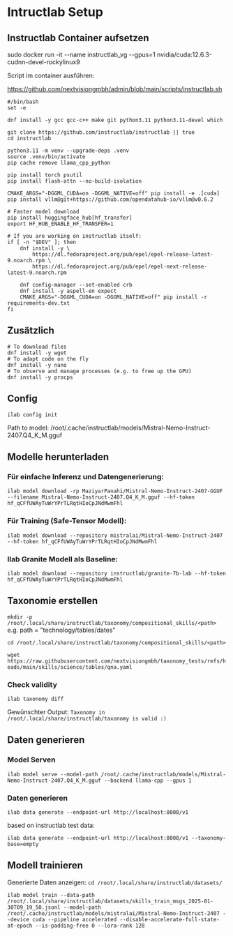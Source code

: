 # Intructlab Setup
## Instructlab Container aufsetzen

sudo docker run -it --name instructlab_vg --gpus=1 nvidia/cuda:12.6.3-cudnn-devel-rockylinux9

Script im container ausführen:

https://github.com/nextvisiongmbh/admin/blob/main/scripts/instructlab.sh

```
#/bin/bash
set -e

dnf install -y gcc gcc-c++ make git python3.11 python3.11-devel which

git clone https://github.com/instructlab/instructlab || true
cd instructlab

python3.11 -m venv --upgrade-deps .venv
source .venv/bin/activate
pip cache remove llama_cpp_python

pip install torch psutil
pip install flash-attn --no-build-isolation

CMAKE_ARGS="-DGGML_CUDA=on -DGGML_NATIVE=off" pip install -e .[cuda]
pip install vllm@git+https://github.com/opendatahub-io/vllm@v0.6.2

# Faster model download
pip install huggingface_hub[hf_transfer]
export HF_HUB_ENABLE_HF_TRANSFER=1

# If you are working on instructlab itself:
if [ -n "$DEV" ]; then
    dnf install -y \
        https://dl.fedoraproject.org/pub/epel/epel-release-latest-9.noarch.rpm \
        https://dl.fedoraproject.org/pub/epel/epel-next-release-latest-9.noarch.rpm

    dnf config-manager --set-enabled crb
    dnf install -y aspell-en expect
    CMAKE_ARGS="-DGGML_CUDA=on -DGGML_NATIVE=off" pip install -r requirements-dev.txt
fi
```

## Zusätzlich

```
# To download files
dnf install -y wget
# To adapt code on the fly
dnf install -y nano
# To observe and manage processes (e.g. to free up the GPU)
dnf install -y procps
```

## Config

``ilab config init``

Path to model: /root/.cache/instructlab/models/Mistral-Nemo-Instruct-2407.Q4_K_M.gguf



## Modelle herunterladen

### Für einfache Inferenz und Datengenerierung:
``ilab model download -rp MaziyarPanahi/Mistral-Nemo-Instruct-2407-GGUF --filename Mistral-Nemo-Instruct-2407.Q4_K_M.gguf --hf-token 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``
### Für Training (Safe-Tensor Modell):
``ilab model download --repository mistralai/Mistral-Nemo-Instruct-2407 --hf-token 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``
### Ilab Granite Modell als Baseline:
``ilab model download --repository instructlab/granite-7b-lab --hf-token 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``

## Taxonomie erstellen

``mkdir -p /root/.local/share/instructlab/taxonomy/compositional_skills/<path>`` 
e.g. path = "technology/tables/dates"

``cd /root/.local/share/instructlab/taxonomy/compositional_skills/<path>``

``wget https://raw.githubusercontent.com/nextvisiongmbh/taxonomy_tests/refs/heads/main/skills/science/tables/qna.yaml``

### Check validity
`ilab taxonomy diff`

Gewünschter Output: ``Taxonomy in /root/.local/share/instructlab/taxonomy is valid :)``

## Daten generieren

### Model Serven
``ilab model serve --model-path /root/.cache/instructlab/models/Mistral-Nemo-Instruct-2407.Q4_K_M.gguf --backend llama-cpp --gpus 1``
### Daten generieren
``ilab data generate --endpoint-url http://localhost:8000/v1``

based on instructlab test data:

``ilab data generate --endpoint-url http://localhost:8000/v1 --taxonomy-base=empty``
## Modell trainieren

Generierte Daten anzeigen:
``cd /root/.local/share/instructlab/datasets/``



``ilab model train --data-path /root/.local/share/instructlab/datasets/skills_train_msgs_2025-01-30T09_19_50.jsonl --model-path /root/.cache/instructlab/models/mistralai/Mistral-Nemo-Instruct-2407 --device cuda --pipeline accelerated --disable-accelerate-full-state-at-epoch --is-padding-free 0 --lora-rank 128``
